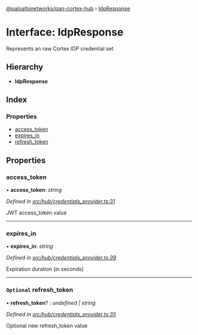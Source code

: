 [@paloaltonetworks/pan-cortex-hub](../README.md) › [IdpResponse](idpresponse.md)

# Interface: IdpResponse

Represents an raw Cortex IDP credential set

## Hierarchy

* **IdpResponse**

## Index

### Properties

* [access_token](idpresponse.md#access_token)
* [expires_in](idpresponse.md#expires_in)
* [refresh_token](idpresponse.md#optional-refresh_token)

## Properties

###  access_token

• **access_token**: *string*

*Defined in [src/hub/credentials_provider.ts:31](https://github.com/xhoms/pan-cortex-hub-nodejs/blob/master/src/hub/credentials_provider.ts#L31)*

JWT access_token value

___

###  expires_in

• **expires_in**: *string*

*Defined in [src/hub/credentials_provider.ts:39](https://github.com/xhoms/pan-cortex-hub-nodejs/blob/master/src/hub/credentials_provider.ts#L39)*

Expiration duration (in seconds)

___

### `Optional` refresh_token

• **refresh_token**? : *undefined | string*

*Defined in [src/hub/credentials_provider.ts:35](https://github.com/xhoms/pan-cortex-hub-nodejs/blob/master/src/hub/credentials_provider.ts#L35)*

Optional new refresh_token value
